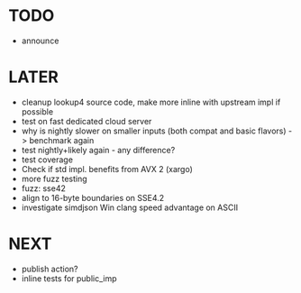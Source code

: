 # TODO
* announce

# LATER
* cleanup lookup4 source code, make more inline with upstream impl if possible
* test on fast dedicated cloud server
* why is nightly slower on smaller inputs (both compat and basic flavors) -> benchmark again
* test nightly+likely again - any difference?
* test coverage
* Check if std impl. benefits from AVX 2 (xargo)
* more fuzz testing
* fuzz: sse42
* align to 16-byte boundaries on SSE4.2
* investigate simdjson Win clang speed advantage on ASCII

# NEXT
* publish action?
* inline tests for public_imp